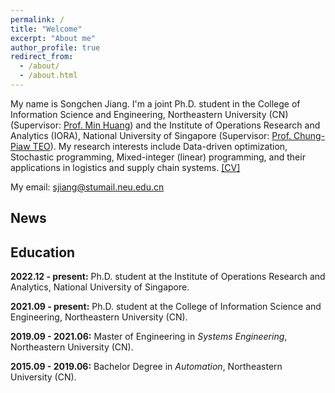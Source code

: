 ```yaml
---
permalink: /
title: "Welcome"
excerpt: "About me"
author_profile: true
redirect_from: 
  - /about/
  - /about.html
---
```


My name is Songchen Jiang. I'm a joint Ph.D. student in the College of Information Science and Engineering, Northeastern University (CN) (Supervisor: [Prof. Min Huang](http://www.ise.neu.edu.cn/2019/0109/c5989a8236/page.htm)) and the Institute of Operations Research and Analytics (IORA), National University of Singapore (Supervisor: [Prof. Chung-Piaw TEO](https://iora.nus.edu.sg/people-p/teo-chung-piaw/)). My research interests include Data-driven optimization, Stochastic programming, Mixed-integer (linear) programming, and their applications in logistics and supply chain systems. [[CV]](/files/CV.pdf)

My email: [sjiang@stumail.neu.edu.cn](mailto:sjiang@stumail.neu.edu.cn)

News
-----

Education
-----

**2022.12 - present:** Ph.D. student at the Institute of Operations Research and Analytics, National University of Singapore.

**2021.09 - present:** Ph.D. student at the College of Information Science and Engineering, Northeastern University (CN).

**2019.09 - 2021.06:** Master of Engineering in _Systems Engineering_, Northeastern University (CN).

**2015.09 - 2019.06:** Bachelor Degree in _Automation_, Northeastern University (CN).
